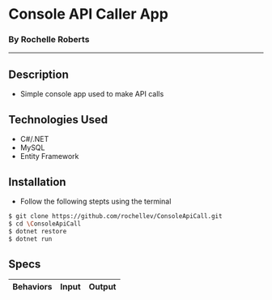 # Console API Caller App
### By Rochelle Roberts
-----

## Description
* Simple console app used to make API calls

## Technologies Used
* C#/.NET
* MySQL
* Entity Framework

## Installation
* Follow the following stepts using the terminal

```sh
$ git clone https://github.com/rochellev/ConsoleApiCall.git
$ cd \ConsoleApiCall
$ dotnet restore
$ dotnet run
```

## Specs

| Behaviors       | Input          | Output      |
| ---------------- |:------------:| :--------------:|


